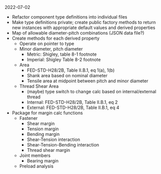 2022-07-02
- Refactor component type definitions into individual files
- Make type definitions private; create public factory methods to return new instances with appropriate default values and derived properties
- Map of allowable diameter-pitch combinations (JSON data file?)
- Create methods for each derived property
  - Operate on pointer to type
  - Minor diameter, pitch diameter
    - Metric: Shigley, table 8-1 footnote
    - Imperial: Shigley Table 8-2 footnote
  - Area
    - FED-STD-H28/2B, Table II.B.1, eq 1(a), 1(b)
    - Shank area based on nominal diameter
    - Tensile area at midpoint between pitch and minor diameter
  - Thread Shear Area
    - (maybe) type switch to change calc based on internal/external thread
    - Internal: FED-STD-H28/2B, Table II.B.1, eq 2
    - External: FED-STD-H28/2B, Table II.B.1, eq 4
- Package for margin calc functions
  - Fastener
    - Shear margin
    - Tension margin
    - Bending margin
    - Shear-Tension interaction
    - Shear-Tension-Bending interaction
    - Thread shear margin
  - Joint members
    - Bearing margin
  - Preload analysis